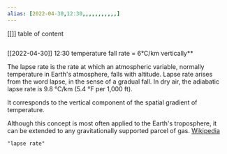 ```yaml
---
alias: [2022-04-30,12:30,,,,,,,,,,,]
---
```

[[]]
table of content
```toc
```

[[2022-04-30]] 12:30
temperature fall rate = 6°C/km vertically**

The lapse rate is the rate at which an atmospheric variable, normally temperature in Earth's atmosphere, falls with altitude. Lapse rate arises from the word lapse, in the sense of a gradual fall. In dry air, the adiabatic lapse rate is 9.8 °C/km (5.4 °F per 1,000 ft).

It corresponds to the vertical component of the spatial gradient of temperature.

Although this concept is most often applied to the Earth's troposphere, it can be extended to any gravitationally supported parcel of gas.
[Wikipedia](https://en.wikipedia.org/wiki/Lapse%20rate)
```query
"lapse rate"
```